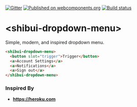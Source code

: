 [![Gitter](https://badges.gitter.im/ShibuiElements/shibui-dropdown-menu.svg)](https://gitter.im/ShibuiElements/shibui-dropdown-menu?utm_source=badge&utm_medium=badge&utm_campaign=pr-badge)
[![Published on webcomponents.org](https://img.shields.io/badge/webcomponents.org-published-blue.svg)](https://www.webcomponents.org/element/ShibuiElements/shibui-dropdown-menu)
[![Build status](https://travis-ci.org/ShibuiElements/shibui-dropdown-menu.svg?branch=master)](https://travis-ci.org/ShibuiElements/shibui-dropdown-menu)

# \<shibui-dropdown-menu\>

Simple, modern, and inspired dropdown menu.

<!---
```
<custom-element-demo height="160">
  <template>
    <script src="../webcomponentsjs/webcomponents-lite.js"></script>
    <link rel="import" href="shibui-dropdown-menu.html">
    <style>
      body {
        font-family: 'Roboto', 'Noto', sans-serif;
      }

      shibui-dropdown-menu {
        --shibui-dropdown-color: #79589F;
        --shibui-dropdown-content: {
          width: 200px;
        };
      }
    </style>
    <next-code-block></next-code-block>
  </template>
</custom-element-demo>
```
-->
```html
<shibui-dropdown-menu>
  <button slot="trigger">Trigger</button>
  <a>Account Settings</a>
  <a>Notifications</a>
  <a>Sign out</a>
</shibui-dropdown-menu>
```

### Inspired By

- **https://heroku.com**
